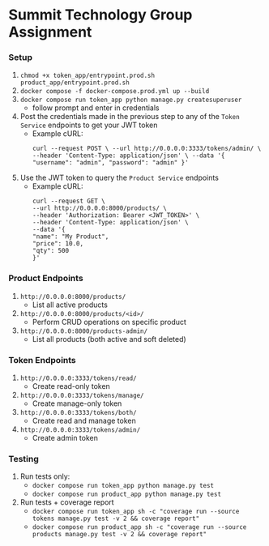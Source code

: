 # Summit Technology Group Assignment

### Setup

1.  `chmod +x token_app/entrypoint.prod.sh product_app/entrypoint.prod.sh`
1.  `docker compose -f docker-compose.prod.yml up --build`
1.  `docker compose run token_app python manage.py createsuperuser`
    -   follow prompt and enter in credentials
1.  Post the credentials made in the previous step to any of the `Token Service` endpoints to get your JWT token
    -   Example cURL:
        ```
        curl --request POST \ --url http://0.0.0.0:3333/tokens/admin/ \ --header 'Content-Type: application/json' \ --data '{ "username": "admin", "password": "admin" }'
        ```
1.  Use the JWT token to query the `Product Service` endpoints
    -   Example cURL:
         ```
         curl --request GET \
         --url http://0.0.0.0:8000/products/ \
         --header 'Authorization: Bearer <JWT_TOKEN>' \
         --header 'Content-Type: application/json' \
         --data '{
         "name": "My Product",
         "price": 10.0,
         "qty": 500
         }'
         ```

### Product Endpoints

1. `http://0.0.0.0:8000/products/`
    - List all active products
1. `http://0.0.0.0:8000/products/<id>/`
    - Perform CRUD operations on specific product
1. `http://0.0.0.0:8000/products-admin/`
    - List all products (both active and soft deleted)

### Token Endpoints

1. `http://0.0.0.0:3333/tokens/read/`
    - Create read-only token
1. `http://0.0.0.0:3333/tokens/manage/`
    - Create manage-only token
1. `http://0.0.0.0:3333/tokens/both/`
    - Create read and manage token
1. `http://0.0.0.0:3333/tokens/admin/`
    - Create admin token

### Testing

1. Run tests only:
    - `docker compose run token_app python manage.py test`
    - `docker compose run product_app python manage.py test`
1. Run tests + coverage report
    - `docker compose run token_app sh -c "coverage run --source tokens manage.py test -v 2 && coverage report"`
    - `docker compose run product_app sh -c "coverage run --source products manage.py test -v 2 && coverage report"`
